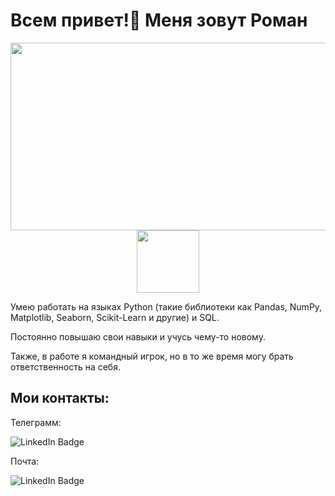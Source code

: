 # Всем привет!👋 Меня зовут Роман
<div align="center">
  <img src="https://media.giphy.com/media/dWesBcTLavkZuG35MI/giphy.gif" width="600" height="300"/>
</div>

  

<div id="header" align="center">
  <img src="[https://media.giphy.com/media/M9gbBd9nbDrOTu1Mqx/giphy.gif](https://i.giphy.com/media/v1.Y2lkPTc5MGI3NjExb3pyczlhdGJzOTNoYXJ0anh3Z2R6emthaHE2aGJhbWRjdW0zNDJjZSZlcD12MV9pbnRlcm5hbF9naWZfYnlfaWQmY3Q9cw/3kPDmoWdBpQPNhCnUG/giphy.gif)" width="100"/>
</div>

Умею работать на языках Python (такие библиотеки как Pandas, NumPy, Matplotlib, Seaborn, Scikit-Learn и другие) и SQL.

Постоянно повышаю свои навыки и учусь чему-то новому.

Также, в работе я командный игрок, но в то же время могу брать ответственность на себя.

## Мои контакты:
Телеграмм: <div id="badges">
  <img src="https://img.shields.io/badge/https://t.me/i13_th-blue?style=for-the-badge&logo=linkedin&logoColor=white" alt="LinkedIn Badge"/>
</div>

Почта: <div id="badges">
  <img src="https://img.shields.io/badge/ivaschov.romanIR@yandex.ru-yellow?style=for-the-badge&logo=linkedin&logoColor=white" alt="LinkedIn Badge"/>
</div>
